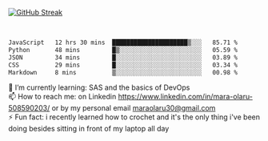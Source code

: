 

[![GitHub Streak](https://streak-stats.demolab.com?user=MaraxD&theme=tokyonight)](https://git.io/streak-stats)
 
 
 <br/>

<!--START_SECTION:waka-->

```txt
JavaScript   12 hrs 30 mins  █████████████████████▒░░░   85.71 %
Python       48 mins         █▒░░░░░░░░░░░░░░░░░░░░░░░   05.59 %
JSON         34 mins         █░░░░░░░░░░░░░░░░░░░░░░░░   03.89 %
CSS          29 mins         █░░░░░░░░░░░░░░░░░░░░░░░░   03.34 %
Markdown     8 mins          ▒░░░░░░░░░░░░░░░░░░░░░░░░   00.98 %
```

<!--END_SECTION:waka-->
<!--[![willianrod's wakatime stats](https://github-readme-stats.vercel.app/api/wakatime?username=MaraxD)](https://github.com/anuraghazra/github-readme-stats)-->

🌱 I’m currently learning: SAS and the basics of DevOps<br/>
📫 How to reach me: on Linkedin https://www.linkedin.com/in/mara-olaru-508590203/ or by my personal email maraolaru30@gmail.com <br/>
⚡ Fun fact: i recently learned how to crochet and it's the only thing i've been doing besides sitting in front of my laptop all day <br/>
 
